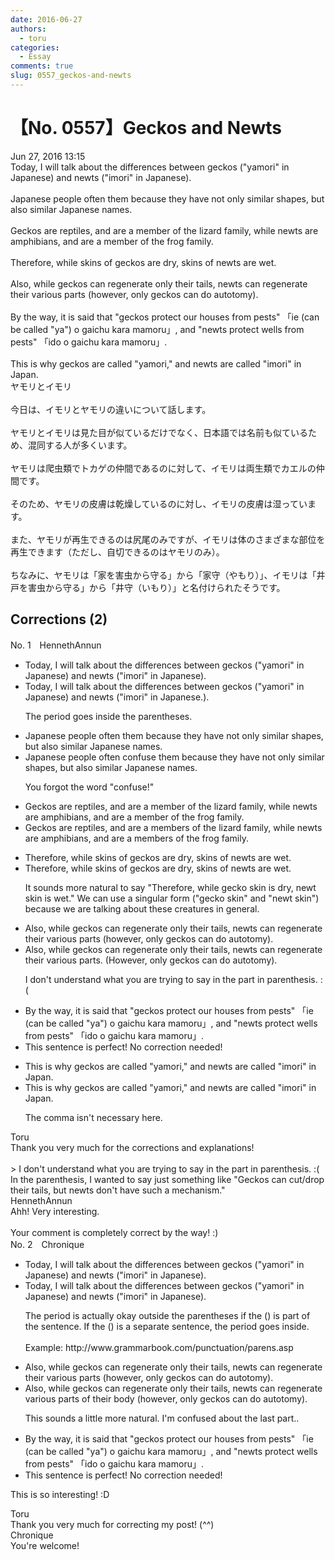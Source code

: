 ```yaml
---
date: 2016-06-27
authors:
  - toru
categories:
  - Essay
comments: true
slug: 0557_geckos-and-newts
---
```


# 【No. 0557】Geckos and Newts
<div class="date">Jun 27, 2016 13:15</div>
<div id="post"><div id="body_show_ori">
Today, I will talk about the differences between geckos ("yamori" in Japanese) and newts ("imori" in Japanese).<br/><br/>Japanese people often them because they have not only similar shapes, but also similar Japanese names.<br/><br/>Geckos are reptiles, and are a member of the lizard family, while newts are amphibians, and are a member of the frog family.<br/><br/>Therefore, while skins of geckos are dry, skins of newts are wet.<br/><br/>Also, while geckos can regenerate only their tails, newts can regenerate their various parts (however, only geckos can do autotomy).<br/><br/>By the way, it is said that "geckos protect our houses from pests" 「ie (can be called "ya") o gaichu kara mamoru」, and "newts protect wells from pests" 「ido o gaichu kara mamoru」.<br/><br/>This is why geckos are called "yamori," and newts are called "imori" in Japan.
</div></div>

<!-- more -->

<div id="post_ja"><div id="body_show_mo">
ヤモリとイモリ<br/><br/>今日は、イモリとヤモリの違いについて話します。<br/><br/>ヤモリとイモリは見た目が似ているだけでなく、日本語では名前も似ているため、混同する人が多くいます。<br/><br/>ヤモリは爬虫類でトカゲの仲間であるのに対して、イモリは両生類でカエルの仲間です。<br/><br/>そのため、ヤモリの皮膚は乾燥しているのに対し、イモリの皮膚は湿っています。<br/><br/>また、ヤモリが再生できるのは尻尾のみですが、イモリは体のさまざまな部位を再生できます（ただし、自切できるのはヤモリのみ）。<br/><br/>ちなみに、ヤモリは「家を害虫から守る」から「家守（やもり）」、イモリは「井戸を害虫から守る」から「井守（いもり）」と名付けられたそうです。
</div></div>

## Corrections (2)
<div id="block"><div class="first_name"> No. 1　<span class="just_name">HennethAnnun</span></div><div id="block2">
<ul class="correction_field">
<li class="incorrect">Today, I will talk about the differences between geckos ("yamori" in Japanese) and newts ("imori" in Japanese).</li>
<li class="corrected correct">
Today, I will talk about the differences between geckos ("yamori" in Japanese) and newts ("imori" in Japanese<span class="f_red">.</span>)<span class="sline">.</span>
<p class="correction_comment">The period goes inside the parentheses.</p>
</li>
</ul>
<ul class="correction_field">
<li class="incorrect">Japanese people often them because they have not only similar shapes, but also similar Japanese names.</li>
<li class="corrected correct">
Japanese people often <span class="f_blue">confuse</span> them because they have not only similar shapes, but also similar Japanese names.
<p class="correction_comment">You forgot the word "confuse!"</p>
</li>
</ul>
<ul class="correction_field">
<li class="incorrect">Geckos are reptiles, and are a member of the lizard family, while newts are amphibians, and are a member of the frog family.</li>
<li class="corrected correct">
Geckos are reptiles<span class="sline">,</span> and are <span class="sline">a</span> member<span class="f_blue">s</span> of the lizard family, while newts are amphibians<span class="sline">,</span> and are <span class="sline">a</span> member<span class="f_blue">s</span> of the frog family.
</li>
</ul>
<ul class="correction_field">
<li class="incorrect">Therefore, while skins of geckos are dry, skins of newts are wet.</li>
<li class="corrected correct">
Therefore, while skins of geckos are dry, skins of newts are wet.
<p class="correction_comment">It sounds more natural to say "Therefore, while gecko skin is dry, newt skin is wet." We can use a singular form ("gecko skin" and "newt skin") because we are talking about these creatures in general.</p>
</li>
</ul>
<ul class="correction_field">
<li class="incorrect">Also, while geckos can regenerate only their tails, newts can regenerate their various parts (however, only geckos can do autotomy).</li>
<li class="corrected correct">
Also, while geckos can regenerate only their tails, newts can regenerate their various parts<span class="f_blue">.</span> (<span class="f_red">H</span>owever, only geckos can do autotomy).
<p class="correction_comment">I don't understand what you are trying to say in the part in parenthesis. :(</p>
</li>
</ul>
<ul class="correction_field">
<li class="incorrect">By the way, it is said that "geckos protect our houses from pests" 「ie (can be called "ya") o gaichu kara mamoru」, and "newts protect wells from pests" 「ido o gaichu kara mamoru」.</li>
<li class="corrected perfect">This sentence is perfect! No correction needed!</li>
</ul>
<ul class="correction_field">
<li class="incorrect">This is why geckos are called "yamori," and newts are called "imori" in Japan.</li>
<li class="corrected correct">
This is why geckos are called "yamori<span class="sline">,</span>" and newts are called "imori" in Japan.
<p class="correction_comment">The comma isn't necessary here.</p>
</li>
</ul>
</div><div class="name"><span class="just_name">Toru</span><br>
Thank you very much for the corrections and explanations!<br/><br/>&gt; I don't understand what you are trying to say in the part in parenthesis. :(<br/>In the parenthesis, I wanted to say just something like "Geckos can cut/drop their tails, but newts don't have such a mechanism."
</div>
<div class="name"><span class="just_name">HennethAnnun</span><br>
Ahh! Very interesting. <br/><br/>Your comment is completely correct by the way! :)
</div>
</div>
<div id="block"><div class="first_name"> No. 2　<span class="just_name">Chronique</span></div><div id="block2">
<ul class="correction_field">
<li class="incorrect">Today, I will talk about the differences between geckos ("yamori" in Japanese) and newts ("imori" in Japanese).</li>
<li class="corrected correct">
Today, I will talk about the differences between geckos ("yamori" in Japanese) and newts ("imori" in Japanese).
<p class="correction_comment">The period is actually okay outside the parentheses if the () is part of the sentence.  If the () is a separate sentence, the period goes inside.<br/><br/>Example: http://www.grammarbook.com/punctuation/parens.asp</p>
</li>
</ul>
<ul class="correction_field">
<li class="incorrect">Also, while geckos can regenerate only their tails, newts can regenerate their various parts (however, only geckos can do autotomy).</li>
<li class="corrected correct">
Also, while geckos can regenerate only their tails, newts can regenerate various parts of their body (however, only geckos can do autotomy).
<p class="correction_comment">This sounds a little more natural.  I'm confused about the last part..</p>
</li>
</ul>
<ul class="correction_field">
<li class="incorrect">By the way, it is said that "geckos protect our houses from pests" 「ie (can be called "ya") o gaichu kara mamoru」, and "newts protect wells from pests" 「ido o gaichu kara mamoru」.</li>
<li class="corrected perfect">This sentence is perfect! No correction needed!</li>
</ul>
<p class="comment_small">
 This is so interesting!  :D
</p>

</div><div class="name"><span class="just_name">Toru</span><br>
Thank you very much for correcting my post! (^^)
</div>
<div class="name"><span class="just_name">Chronique</span><br>
You're welcome! 
</div>
</div>
